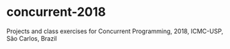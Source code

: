 # concurrent-2018
Projects and class exercises for Concurrent Programming, 2018, ICMC-USP, São Carlos, Brazil
